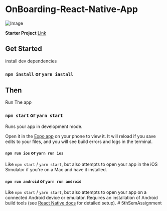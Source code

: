 # OnBoarding-React-Native-App

![Image](https://cdn.dribbble.com/users/4230508/screenshots/20214736/media/054c4a7b94b2e40931ed3143ab575864.png?compress=1&resize=1600x1200&vertical=top)

**Starter Project** [Link](https://github.com/tugane/OnBoarding-React-Native-App-Starter)

## Get Started

install dev dependencies

### `npm install` or `yarn install`

## Then

Run The app

### `npm start` or `yarn start`

Runs your app in development mode.

Open it in the [Expo app](https://expo.io) on your phone to view it. It will reload if you save edits to your files, and you will see build errors and logs in the terminal.

#### `npm run ios` or `yarn run ios`

Like `npm start` / `yarn start`, but also attempts to open your app in the iOS Simulator if you're on a Mac and have it installed.

#### `npm run android` or `yarn run android`

Like `npm start` / `yarn start`, but also attempts to open your app on a connected Android device or emulator. Requires an installation of Android build tools (see [React Native docs](https://facebook.github.io/react-native/docs/getting-started.html) for detailed setup).
#   5 t h S e m A s s i g n m e n t  
 
